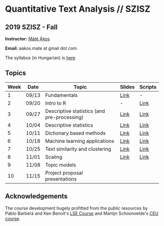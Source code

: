 # Quantitative Text Analysis // SZISZ
## 2019 SZISZ - Fall


**Instructor:** [Máté Ákos]((https://aakosm.github.io/))

**Email:** aakos.mate at gmail dot com

The syllabus (in Hungarian) is [here](https://github.com/aakosm/QTA_SZISZ_2019/blob/master/syllabus.pdf)

## Topics

| **Week** | **Date** | **Topic** | **Slides** | **Scripts** |
| --- | ---- |----------------------------------------------- | --- | --- |
|  1 | 09/13  |  Fundamentals | [Link](https://github.com/aakosm/QTA_SZISZ_2019/blob/master/week01_intro/01_intro.pdf) | - |
|  2  | 09/20 | Intro to R  | - | [Link](https://aakosm.github.io/QTA_SZISZ_2019/week02_r_intro/02_r_intro.html) |
|  3  | 09/27 | Descriptive statistics (and pre-processing)   | [Link](https://aakosm.github.io/QTA_SZISZ_2019/week03_descriptives_i/03_descriptives.pdf) | [Link](https://aakosm.github.io/QTA_SZISZ_2019/week03_descriptives_i/session3_r_script.html) |
|  4  | 10/04 | Descriptive statistics | [Link](https://aakosm.github.io/QTA_SZISZ_2019/week04_descriptives_ii/04_descriptives_ii.pdf) |[Link](https://aakosm.github.io/QTA_SZISZ_2019/week04_descriptives_ii/04_descriptives_ii.html) |
|  5  |  10/11| Dictionary based methods    |[Link](https://aakosm.github.io/QTA_SZISZ_2019/week05_dictionary/05_dictionary.pdf) |[Link](https://aakosm.github.io/QTA_SZISZ_2019/week05_dictionary/05_dictionary.html) |
|  6  |  10/18| Machine learning applications |[Link](https://aakosm.github.io/QTA_SZISZ_2019/week06_supervised_ml/06_supervised_ml.pdf)  | [Link](https://aakosm.github.io/QTA_SZISZ_2019/week06_supervised_ml/06_supervised_ml.html) |
|  7  |  10/25| Text similarity and clustering |[Link](https://aakosm.github.io/QTA_SZISZ_2019/week07_clustering/07_clustering.pdf)  | [Link](https://aakosm.github.io/QTA_SZISZ_2019/week07_clustering/07_clustering.html) |
|  8  |  11/01| Scaling | [Link](https://aakosm.github.io/QTA_SZISZ_2019week08_scaling/08_scaling.pdf) | [Link](https://aakosm.github.io/QTA_SZISZ_2019week08_scaling/08_scaling.html) |
|  9  |  11/08| Topic models | | |
|  10 |  11/15| Project proposal presentations | | |



## Acknowledgements
The course development hugely profitted from the public resources by Pablo Barberá and Ken Benoit's [LSE Course](https://lse-my459.github.io) and Martijn Schoonvelde's [CEU course](https://github.com/hjmschoonvelde/CEU_ATA_2019).
